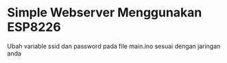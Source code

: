 
# Simple Webserver Menggunakan ESP8226

Ubah variable ssid dan password pada file main.ino sesuai dengan jaringan anda

